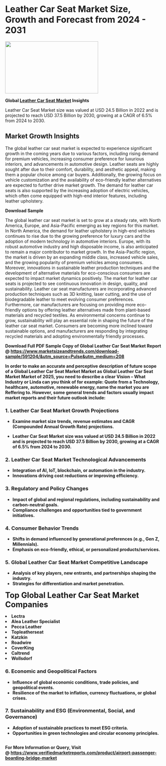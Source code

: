 <H1>Leather Car Seat Market Size, Growth and Forecast from 2024 - 2031</H1><img class="aligncenter size-medium wp-image-584254" src="https://thirdeyenews.in/wp-content/uploads/2024/09/Global-Market-Research-300x168.jpeg" alt="" width="300" height="168" /><p><strong>Global&nbsp;<a href="https://www.marketsizeandtrends.com/download-sample/591204/&amp;utm_source=Pulse&amp;utm_medium=208">Leather Car Seat Market</a> Insights</strong></p><p>Leather Car Seat Market size was valued at USD 24.5 Billion in 2022 and is projected to reach USD 37.5 Billion by 2030, growing at a CAGR of 6.5% from 2024 to 2030.</p><p><h2>Market Growth Insights</h2> <p>The global leather car seat market is expected to experience significant growth in the coming years due to various factors, including rising demand for premium vehicles, increasing consumer preference for luxurious interiors, and advancements in automotive design. Leather seats are highly sought after due to their comfort, durability, and aesthetic appeal, making them a popular choice among car buyers. Additionally, the growing focus on vehicle customization and the availability of eco-friendly leather alternatives are expected to further drive market growth. The demand for leather car seats is also supported by the increasing adoption of electric vehicles, which often come equipped with high-end interior features, including leather upholstery.</p> <p><strong>Download Sample</strong></p> <p>The global leather car seat market is set to grow at a steady rate, with North America, Europe, and Asia-Pacific emerging as key regions for this market. In North America, the demand for leather upholstery in high-end vehicles continues to rise due to the growing preference for luxury cars and the adoption of modern technology in automotive interiors. Europe, with its robust automotive industry and high disposable income, is also anticipated to remain a major contributor to market growth. In the Asia-Pacific region, the market is driven by an expanding middle class, increased vehicle sales, and the growing popularity of premium vehicles among consumers. Moreover, innovations in sustainable leather production techniques and the development of alternative materials for eco-conscious consumers are expected to impact market dynamics positively. The market for leather car seats is projected to see continuous innovation in design, quality, and sustainability. Leather car seat manufacturers are incorporating advanced production techniques such as 3D knitting, laser cutting, and the use of biodegradable leather to meet evolving consumer preferences. Furthermore, car manufacturers are focusing on providing more eco-friendly options by offering leather alternatives made from plant-based materials and recycled textiles. As environmental concerns continue to grow, sustainability will play an essential role in shaping the future of the leather car seat market. Consumers are becoming more inclined toward sustainable options, and manufacturers are responding by integrating recycled materials and adopting environmentally friendly processes. <p><strong></p><p><span class=""><strong>Download Full PDF Sample Copy of Global Leather Car Seat Market Report</strong> @ <a href="https://www.marketsizeandtrends.com/download-sample/591204/&amp;utm_source=Pulse&amp;utm_medium=208" target="_blank">https://www.marketsizeandtrends.com/download-sample/591204/&amp;utm_source=Pulse&amp;utm_medium=208</a></span></p><p>In order to make an accurate and perceptive description of future scope of a Global&nbsp;Leather Car Seat Market Market as Global&nbsp;Leather Car Seat Market Market of 2025, you need to describe a clear Vision &ndash; What Industry or Linda can you think of for example: Quote from a Technology, healthcare, automotive, renewable energy, name the market you are Reffering to. However, some general trends and factors usually impact market reports and their future outlook include:</p><h3>1.&nbsp;<strong>Leather Car Seat Market Growth Projections</strong></h3><ul><li>Examine market size trends, revenue estimates and CAGR (Compounded Annual Growth Rate) projections.</li><li><p>Leather Car Seat Market size was valued at USD 24.5 Billion in 2022 and is projected to reach USD 37.5 Billion by 2030, growing at a CAGR of 6.5% from 2024 to 2030.</p></li></ul><h3>2.&nbsp;<strong>Leather Car Seat Market Technological Advancements</strong></h3><ul><li>Integration of AI, IoT, blockchain, or automation in the industry.</li><li>Innovations driving cost reductions or improving efficiency.</li></ul><h3>3.&nbsp;<strong>Regulatory and Policy Changes</strong></h3><ul><li>Impact of global and regional regulations, including sustainability and carbon-neutral goals.</li><li>Compliance challenges and opportunities tied to government initiatives.</li></ul><h3>4.&nbsp;<strong>Consumer Behavior Trends</strong></h3><ul><li>Shifts in demand influenced by generational preferences (e.g., Gen Z, Millennials).</li><li>Emphasis on eco-friendly, ethical, or personalized products/services.</li></ul><h3>5.&nbsp;<strong>Global Leather Car Seat Market Competitive Landscape</strong></h3><ul><li>Analysis of key players, new entrants, and partnerships shaping the industry.</li><li>Strategies for differentiation and market penetration.</li></ul><p data-pm-slice="1 1 []"><span style="color: inherit; font-family: inherit; font-size: 25px;">Top Global Leather Car Seat Market Companies</span></p><div class="" data-test-id=""><p><li>Lectra</li><li> Alea Leather Specialist</li><li> Pecca Leather</li><li> Topleatherseat</li><li> Katzkin</li><li> Roadwire</li><li> CoverKing</li><li> Caltrend</li><li> Wollsdorf</li></p></div><h3>6.&nbsp;<strong>Economic and Geopolitical Factors</strong></h3><ul><li>Influence of global economic conditions, trade policies, and geopolitical events.</li><li>Resilience of the market to inflation, currency fluctuations, or global crises.</li></ul><h3>7.&nbsp;<strong>Sustainability and ESG (Environmental, Social, and Governance)</strong></h3><ul><li>Adoption of sustainable practices to meet ESG criteria.</li><li>Opportunities in green technologies and circular economy principles.</li></ul><h2><strong style="font-size: 14px;">For More Information or Query, Visit @&nbsp;</strong><a style="background-color: #ffffff; font-size: 14px;" href="https://www.marketsizeandtrends.com/report/leather-car-seat-market/" target="_blank">https://www.verifiedmarketreports.com/product/airport-passenger-boarding-bridge-market</a></h2>
